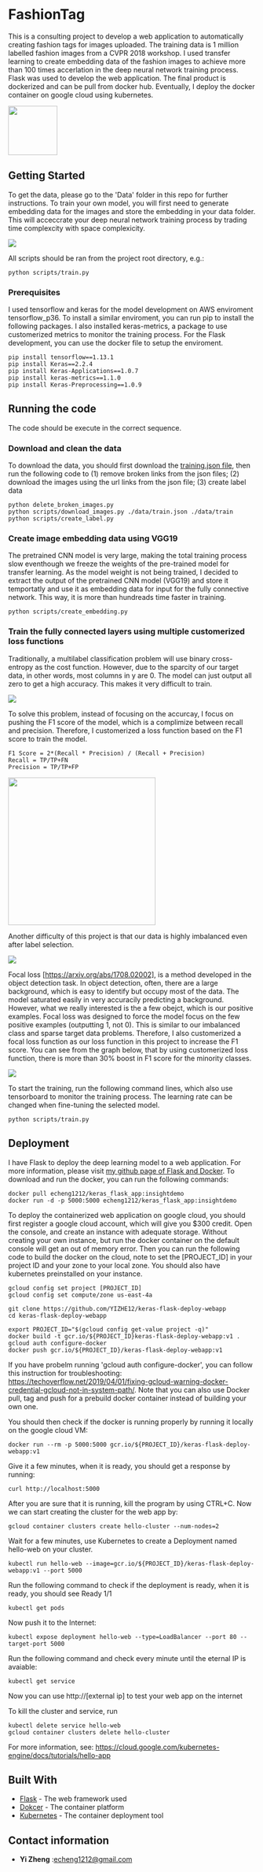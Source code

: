 # FashionTag

This is a consulting project to develop a web application to automatically creating fashion tags for images uploaded. The training data is 1 million labelled fashion images from a CVPR 2018 workshop. I used transfer learning to create embedding data of the fashion images to achieve more than 100 times accerlation in the deep neural network training process. Flask was used to develop the web application. The final product is dockerized and can be pull from docker hub. Eventually, I deploy the docker container on google cloud using kubernetes.

<img src ='images/ezgif.com-crop.gif' height = 100>

## Getting Started

To get the data, please go to the 'Data' folder in this repo for further instructions. To train your own model, you will first need to generate embedding data for the images and store the embedding in your data folder. This will acceccrate your deep neural network training process by trading time complexcity with space complexicity. 

<img src ='images/nn_new.png'>

All scripts should be ran from the project root directory, e.g.:

```
python scripts/train.py
```
### Prerequisites

I used tensorflow and keras for the model development on AWS enviroment tensorflow_p36. To install a similar enviroment, you can run pip to install the following packages. I also installed keras-metrics, a package to use customerized metrics to monitor the training process. For the Flask development, you can use the docker file to setup the enviroment.

```
pip install tensorflow==1.13.1
pip install Keras==2.2.4
pip install Keras-Applications==1.0.7
pip install keras-metrics==1.1.0
pip install Keras-Preprocessing==1.0.9
```

## Running the code

The code should be execute in the correct sequence. 

### Download and clean the data

To download the data, you should first download the [training.json file](https://www.kaggle.com/c/imaterialist-challenge-fashion-2018), then run the following code to (1) remove broken links from the json files; (2) download the images using the url links from the json file; (3) create label data

```
python delete_broken_images.py
python scripts/download_images.py ./data/train.json ./data/train
python scripts/create_label.py
```

### Create image embedding data using VGG19

The pretrained CNN model is very large, making the total training process slow eventhough we freeze the weights of the pre-trained model for transfer learning. As the model weight is not being trained, I decided to extract the output of the pretrained CNN model (VGG19) and store it temportatly and use it as embedding data for input for the fully connective network. This way, it is more than hundreads time faster in training. 
```
python scripts/create_embedding.py
```
### Train the fully connected layers using multiple customerized loss functions

Traditionally, a multilabel classification problem will use binary cross-entropy as the cost function. However, due to the sparcity of our target data, in other words, most columns in y are 0. The model can just output all zero to get a high accuracy. This makes it very difficult to train. 

![](/images/sparse_data.jpg)

To solve this problem, instead of focusing on the accurcay, I focus on pushing the F1 score of the model, which is a complimize between recall and precision. Therefore, I customerized a loss function based on the F1 score to train the model. 

```
F1 Score = 2*(Recall * Precision) / (Recall + Precision)
Recall = TP/TP+FN
Precision = TP/TP+FP
```

<img src='images/Precisionrecall.png' width='300'>


Another difficulty of this project is that our data is highly imbalanced even after label selection. 

<img src='images/label_dist.jpg'>

Focal loss [https://arxiv.org/abs/1708.02002], is a method developed in the object detection task. In object detection, often, there are a large background, which is easy to identify but occupy most of the data. The model saturated easily in very accuracily predicting a background. However, what we really interested is the a few obejct, which is our positive examples. Focal loss was designed to force the model focus on the few positive examples (outputting 1, not 0). This is similar to our imbalanced class and sparse target data problems. Therefore, I also customerized a focal loss function as our loss function in this project to increase the F1 score. You can see from the graph below, that by using customerized loss function, there is more than 30% boost in F1 score for the minority classes.

<img src='images/f1_score_v3.jpg'>

To start the training, run the following command lines, which also use tensorboard to monitor the training process. The learning rate can be changed when fine-tuning the selected model.

```
python scripts/train.py
```



## Deployment

I have Flask to deploy the deep learning model to a web application. For more information, please visit [my github page of Flask and Docker](https://github.com/YIZHE12/keras-flask-deploy-webapp). To download and run the docker, you can run the following commands:

```
docker pull echeng1212/keras_flask_app:insightdemo
docker run -d -p 5000:5000 echeng1212/keras_flask_app:insightdemo
```
To deploy the containerized web application on google cloud, you should first register a google cloud account, which will give you $300 credit. Open the console, and create an instance with adequate storage. Without creating your own instance, but run the docker container on the default console will get an out of memory error. Then you can run the following code to build the docker on the cloud, note to set the [PROJECT_ID] in your project ID and your zone to your local zone. You should also have kubernetes preinstalled on your instance.

```
gcloud config set project [PROJECT_ID]
gcloud config set compute/zone us-east-4a

git clone https://github.com/YIZHE12/keras-flask-deploy-webapp
cd keras-flask-deploy-webapp

export PROJECT_ID="$(gcloud config get-value project -q)"
docker build -t gcr.io/${PROJECT_ID}keras-flask-deploy-webapp:v1 .
gcloud auth configure-docker
docker push gcr.io/${PROJECT_ID}/keras-flask-deploy-webapp:v1
```
If you have probelm running 'gcloud auth configure-docker', you can follow this instruction for troubleshooting:
https://techoverflow.net/2019/04/01/fixing-gcloud-warning-docker-credential-gcloud-not-in-system-path/. Note that you can also use Docker pull, tag and push for a prebuild docker container instead of building your own one.

You should then check if the docker is running properly by running it locally on the google cloud VM:
```
docker run --rm -p 5000:5000 gcr.io/${PROJECT_ID}/keras-flask-deploy-webapp:v1
```
Give it a few minutes, when it is ready, you should get a response by running:
```
curl http://localhost:5000
```
After you are sure that it is running, kill the program by using CTRL+C. Now we can start creating the cluster for the web app by:
```
gcloud container clusters create hello-cluster --num-nodes=2
```

Wait for a few minutes, use Kubernetes to create a Deployment named hello-web on your cluster. 
```
kubectl run hello-web --image=gcr.io/${PROJECT_ID}/keras-flask-deploy-webapp:v1 --port 5000
```

Run the following command to check if the deployment is ready, when it is ready, you should see Ready 1/1
```
kubectl get pods
```
Now push it to the Internet:
```
kubectl expose deployment hello-web --type=LoadBalancer --port 80 --target-port 5000
```
Run the following command and check every minute until the eternal IP is avaiable:
```
kubectl get service
```
Now you can use http://[external ip] to test your web app on the internet

To kill the cluster and service, run
```
kubectl delete service hello-web
gcloud container clusters delete hello-cluster
```

For more information, see:
https://cloud.google.com/kubernetes-engine/docs/tutorials/hello-app

## Built With

* [Flask](http://flask.pocoo.org/) - The web framework used
* [Dokcer](https://www.docker.com/) - The container platform
* [Kubernetes](https://kubernetes.io) - The container deployment tool


## Contact information

* **Yi Zheng** :echeng1212@gmail.com 





